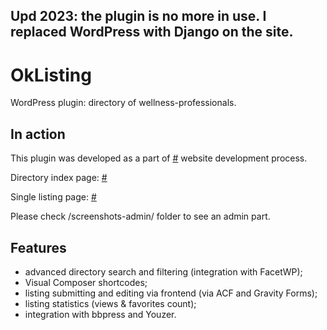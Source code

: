 ## Upd 2023: the plugin is no more in use. I replaced WordPress with Django on the site.

# OkListing

WordPress plugin: directory of wellness-professionals.

## In action 

This plugin was developed as a part of [#](https://okclarity.com/) website development process. 

Directory index page:
[#](#)

Single listing page:
[#](#)

Please check /screenshots-admin/ folder to see an admin part.

## Features


- advanced directory search and filtering (integration with FacetWP);
- Visual Composer shortcodes;
- listing submitting and editing via frontend (via ACF and Gravity Forms);
- listing statistics (views & favorites count);
- integration with bbpress and Youzer.
